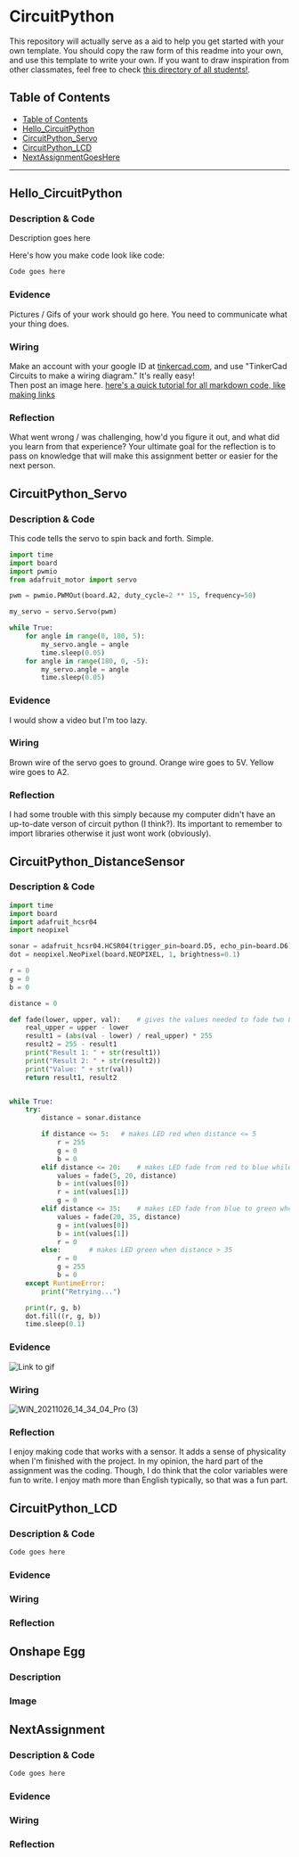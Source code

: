 # CircuitPython
This repository will actually serve as a aid to help you get started with your own template.  You should copy the raw form of this readme into your own, and use this template to write your own.  If you want to draw inspiration from other classmates, feel free to check [this directory of all students!](https://github.com/chssigma/Class_Accounts).
## Table of Contents
* [Table of Contents](#TableOfContents)
* [Hello_CircuitPython](#Hello_CircuitPython)
* [CircuitPython_Servo](#CircuitPython_Servo)
* [CircuitPython_LCD](#CircuitPython_LCD)
* [NextAssignmentGoesHere](#NextAssignment)
---

## Hello_CircuitPython

### Description & Code
Description goes here

Here's how you make code look like code:

```python
Code goes here

```


### Evidence
Pictures / Gifs of your work should go here.  You need to communicate what your thing does.

### Wiring
Make an account with your google ID at [tinkercad.com](https://www.tinkercad.com/learn/circuits), and use "TinkerCad Circuits to make a wiring diagram."  It's really easy!  
Then post an image here.   [here's a quick tutorial for all markdown code, like making links](https://guides.github.com/features/mastering-markdown/)

### Reflection
What went wrong / was challenging, how'd you figure it out, and what did you learn from that experience?  Your ultimate goal for the reflection is to pass on knowledge that will make this assignment better or easier for the next person.




## CircuitPython_Servo

### Description & Code

This code tells the servo to spin back and forth. Simple.

```python
import time
import board
import pwmio
from adafruit_motor import servo

pwm = pwmio.PWMOut(board.A2, duty_cycle=2 ** 15, frequency=50)

my_servo = servo.Servo(pwm)

while True:
    for angle in range(0, 180, 5):
        my_servo.angle = angle
        time.sleep(0.05)
    for angle in range(180, 0, -5):
        my_servo.angle = angle
        time.sleep(0.05)

```

### Evidence

I would show a video but I'm too lazy.

### Wiring

Brown wire of the servo goes to ground. Orange wire goes to 5V. Yellow wire goes to A2.

### Reflection

I had some trouble with this simply because my computer didn't have an up-to-date verson of circuit python (I think?). Its important to remember to import libraries otherwise it just wont work (obviously).


## CircuitPython_DistanceSensor

### Description & Code

```python
import time
import board
import adafruit_hcsr04
import neopixel

sonar = adafruit_hcsr04.HCSR04(trigger_pin=board.D5, echo_pin=board.D6)
dot = neopixel.NeoPixel(board.NEOPIXEL, 1, brightness=0.1)

r = 0
g = 0
b = 0

distance = 0

def fade(lower, upper, val):    # gives the values needed to fade two LEDs between a user set range
    real_upper = upper - lower
    result1 = (abs(val - lower) / real_upper) * 255
    result2 = 255 - result1
    print("Result 1: " + str(result1))
    print("Result 2: " + str(result2))
    print("Value: " + str(val))
    return result1, result2


while True:
    try:
        distance = sonar.distance

        if distance <= 5:   # makes LED red when distance <= 5
            r = 255
            g = 0
            b = 0
        elif distance <= 20:    # makes LED fade from red to blue while distance is between 5 and 20
            values = fade(5, 20, distance)
            b = int(values[0])
            r = int(values[1])
            g = 0
        elif distance <= 35:    # makes LED fade from blue to green when distance between 20 and 35
            values = fade(20, 35, distance)
            g = int(values[0])
            b = int(values[1])
            r = 0
        else:       # makes LED green when distance > 35
            r = 0
            g = 255
            b = 0
    except RuntimeError:
        print("Retrying...")

    print(r, g, b)
    dot.fill((r, g, b))
    time.sleep(0.1)
```

### Evidence

![Link to gif](/DistanceSensorGif.gif/)

### Wiring

![WIN_20211026_14_34_04_Pro (3)](https://user-images.githubusercontent.com/71349940/138940648-04240503-275f-4b12-9738-47442712ad06.jpg)


### Reflection

I enjoy making code that works with a sensor. It adds a sense of physicality when I'm finished with the project. In my opinion, the hard part of the assignment was the coding. Though, I do think that the color variables were fun to write. I enjoy math more than English typically, so that was a fun part.

## CircuitPython_LCD

### Description & Code

```python
Code goes here

```

### Evidence

### Wiring

### Reflection




## Onshape Egg

### Description

### Image




## NextAssignment

### Description & Code

```python
Code goes here

```

### Evidence

### Wiring

### Reflection
